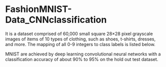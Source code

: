 # FashionMNIST-Data_CNNclassification

It is a dataset comprised of 60,000 small square 28×28 pixel grayscale images of items of 10 types of clothing, such as shoes, t-shirts, dresses, and more. The mapping of all 0-9 integers to class labels is listed below.

MNIST are achieved by deep learning convolutional neural networks with a classification accuracy of about 90% to 95% on the hold out test dataset.

